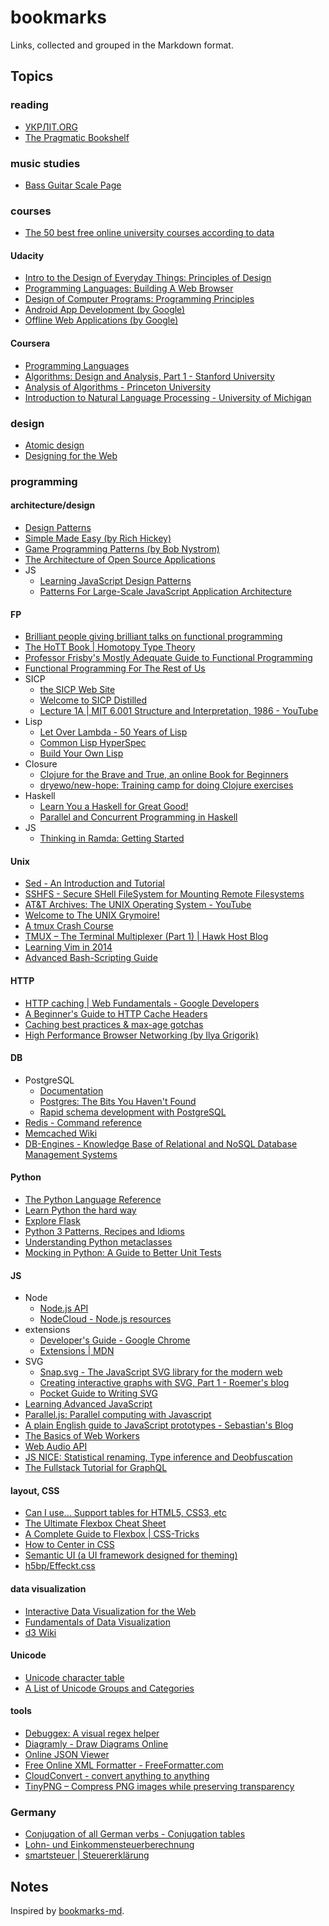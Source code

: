 # bookmarks

Links, collected and grouped in the Markdown format.

## Topics

### reading

* [УКРЛІТ.ORG](http://ukrlit.org)
* [The Pragmatic Bookshelf](https://pragprog.com/)

### music studies

* [Bass Guitar Scale Page](http://www.angelfire.com/id/bass)

### courses

* [The 50 best free online university courses according to data](https://medium.freecodecamp.org/the-data-dont-lie-here-are-the-50-best-free-online-university-courses-of-all-time-b2d9a64edfac)

#### Udacity

* [Intro to the Design of Everyday Things: Principles of Design](https://www.udacity.com/course/design101)
* [Programming Languages: Building A Web Browser](https://eu.udacity.com/course/programming-languages--cs262)
* [Design of Computer Programs: Programming Principles](https://eu.udacity.com/course/design-of-computer-programs--cs212)
* [Android App Development (by Google)](https://eu.udacity.com/course/new-android-fundamentals--ud851)
* [Offline Web Applications (by Google)](https://eu.udacity.com/course/offline-web-applications--ud899)

#### Coursera

* [Programming Languages](https://www.coursera.org/course/proglang)
* [Algorithms: Design and Analysis, Part 1 - Stanford University](https://www.coursera.org/course/algo)
* [Analysis of Algorithms - Princeton University](https://www.coursera.org/course/aofa)
* [Introduction to Natural Language Processing - University of Michigan](https://www.coursera.org/course/nlpintro)

### design

* [Atomic design](http://bradfrost.com/blog/post/atomic-web-design)
* [Designing for the Web](https://www.designingfortheweb.co.uk)

### programming

#### architecture/design

* [Design Patterns](http://sourcemaking.com/design_patterns)
* [Simple Made Easy (by Rich Hickey)](http://www.infoq.com/presentations/Simple-Made-Easy)
* [Game Programming Patterns (by Bob Nystrom)](https://gameprogrammingpatterns.com/contents.html)
* [The Architecture of Open Source Applications](http://aosabook.org/en/index.html)
* JS
  * [Learning JavaScript Design Patterns](http://addyosmani.com/resources/essentialjsdesignpatterns/book/#detailmvcmvp)
  * [Patterns For Large-Scale JavaScript Application Architecture](http://addyosmani.com/largescalejavascript)

#### FP

* [Brilliant people giving brilliant talks on functional programming](http://functionaltalks.org)
* [The HoTT Book | Homotopy Type Theory](http://homotopytypetheory.org/book)
* [Professor Frisby's Mostly Adequate Guide to Functional Programming](https://mostly-adequate.gitbooks.io/mostly-adequate-guide)
* [Functional Programming For The Rest of Us](http://www.defmacro.org/2006/06/19/fp.html)
* SICP
  * [the SICP Web Site](http://mitpress.mit.edu/sicp)
  * [Welcome to SICP Distilled](http://www.sicpdistilled.com)
  * [Lecture 1A | MIT 6.001 Structure and Interpretation, 1986 - YouTube](https://www.youtube.com/watch?v=2Op3QLzMgSY&list=PLB745DA2483BEE9C4)
* Lisp
  * [Let Over Lambda - 50 Years of Lisp](http://letoverlambda.com)
  * [Common Lisp HyperSpec](http://www.lispworks.com/documentation/HyperSpec/Front)
  * [Build Your Own Lisp](http://www.buildyourownlisp.com/contents)
* Closure
  * [Clojure for the Brave and True, an online Book for Beginners](http://www.braveclojure.com)
  * [dryewo/new-hope: Training camp for doing Clojure exercises](https://github.com/dryewo/new-hope)
* Haskell
  * [Learn You a Haskell for Great Good!](http://learnyouahaskell.com/chapters)
  * [Parallel and Concurrent Programming in Haskell](http://chimera.labs.oreilly.com/books/1230000000929/index.html)
* JS
  * [Thinking in Ramda: Getting Started](http://randycoulman.com/blog/2016/05/24/thinking-in-ramda-getting-started)

#### Unix

* [Sed - An Introduction and Tutorial](http://www.grymoire.com/Unix/Sed.html)
* [SSHFS - Secure SHell FileSystem for Mounting Remote Filesystems](http://www.tecmint.com/sshfs-secure-shell-filesystem-for-mounting-remote-linux-filesystems)
* [AT&T Archives: The UNIX Operating System - YouTube](https://www.youtube.com/watch?v=tc4ROCJYbm0)
* [Welcome to The UNIX Grymoire!](http://www.grymoire.com/Unix)
* [A tmux Crash Course](http://robots.thoughtbot.com/a-tmux-crash-course)
* [TMUX – The Terminal Multiplexer (Part 1) | Hawk Host Blog](http://blog.hawkhost.com/2010/06/28/tmux-the-terminal-multiplexer)
* [Learning Vim in 2014](http://benmccormick.org/learning-vim-in-2014)
* [Advanced Bash-Scripting Guide](http://tldp.org/LDP/abs/html)

#### HTTP

* [HTTP caching | Web Fundamentals - Google Developers](https://developers.google.com/web/fundamentals/performance/optimizing-content-efficiency/http-caching)
* [A Beginner's Guide to HTTP Cache Headers](http://www.mobify.com/blog/beginners-guide-to-http-cache-headers)
* [Caching best practices & max-age gotchas](https://jakearchibald.com/2016/caching-best-practices)
* [High Performance Browser Networking (by Ilya Grigorik)](https://hpbn.co/)

#### DB

* PostgreSQL
  * [Documentation](https://www.postgresql.org/docs/current/static)
  * [Postgres: The Bits You Haven't Found](https://postgres-bits.herokuapp.com)
  * [Rapid schema development with PostgreSQL](https://speakerdeck.com/andrewgodwin/rapid-schema-development-with-postgresql)
* [Redis - Command reference](https://redis.io/commands)
* [Memcached Wiki](https://code.google.com/p/memcached/wiki/NewStart)
* [DB-Engines - Knowledge Base of Relational and NoSQL Database Management Systems](http://db-engines.com/en)

#### Python

* [The Python Language Reference](https://docs.python.org/3/reference)
* [Learn Python the hard way](https://learnpythonthehardway.org/book)
* [Explore Flask](https://exploreflask.com/en/latest)
* [Python 3 Patterns, Recipes and Idioms](https://python-3-patterns-idioms-test.readthedocs.io/en/latest)
* [Understanding Python metaclasses](http://blog.ionelmc.ro/2015/02/09/understanding-python-metaclasses)
* [Mocking in Python: A Guide to Better Unit Tests](http://www.toptal.com/python/an-introduction-to-mocking-in-python)

#### JS

* Node
  * [Node.js API](https://nodejs.org/api)
  * [NodeCloud - Node.js resources](https://www.nodecloud.org)
* extensions
  * [Developer's Guide - Google Chrome](https://developer.chrome.com/extensions/devguide)
  * [Extensions | MDN](https://developer.mozilla.org/en/docs/Extensions)
* SVG
  * [Snap.svg - The JavaScript SVG library for the modern web](http://snapsvg.io)
  * [Creating interactive graphs with SVG, Part 1 - Roemer's blog](http://rvlasveld.github.io/blog/2013/07/02/creating-interactive-graphs-with-svg-part-1)
  * [Pocket Guide to Writing SVG](http://svgpocketguide.com/book)
* [Learning Advanced JavaScript](http://ejohn.org/apps/learn)
* [Parallel.js: Parallel computing with Javascript](http://adambom.github.com/parallel.js)
* [A plain English guide to JavaScript prototypes - Sebastian's Blog](http://sporto.github.com/blog/2013/02/22/a-plain-english-guide-to-javascript-prototypes)
* [The Basics of Web Workers](http://www.html5rocks.com/en/tutorials/workers/basics)
* [Web Audio API](http://chimera.labs.oreilly.com/books/1234000001552/index.html)
* [JS NICE: Statistical renaming, Type inference and Deobfuscation](http://www.jsnice.org)
* [The Fullstack Tutorial for GraphQL](https://www.howtographql.com)

#### layout, CSS

* [Can I use... Support tables for HTML5, CSS3, etc](http://caniuse.com)
* [The Ultimate Flexbox Cheat Sheet](http://www.sketchingwithcss.com/samplechapter/cheatsheet.html)
* [A Complete Guide to Flexbox | CSS-Tricks](http://css-tricks.com/snippets/css/a-guide-to-flexbox)
* [How to Center in CSS](http://howtocenterincss.com)
* [Semantic UI (a UI framework designed for theming)](https://semantic-ui.com)
* [h5bp/Effeckt.css](https://github.com/h5bp/Effeckt.css)

#### data visualization

* [Interactive Data Visualization for the Web](http://chimera.labs.oreilly.com/books/1230000000345/index.html)
* [Fundamentals of Data Visualization](http://serialmentor.com/dataviz)
* [d3 Wiki](https://github.com/mbostock/d3/wiki)

#### Unicode

* [Unicode character table](http://unicode-table.com/en)
* [A List of Unicode Groups and Categories](http://www.codetable.net/groups)

#### tools

* [Debuggex: A visual regex helper](http://www.debuggex.com)
* [Diagramly - Draw Diagrams Online](http://www.diagram.ly)
* [Online JSON Viewer](http://jsonviewer.stack.hu)
* [Free Online XML Formatter - FreeFormatter.com](http://www.freeformatter.com/xml-formatter.html#ad-output)
* [CloudConvert - convert anything to anything](https://cloudconvert.org)
* [TinyPNG – Compress PNG images while preserving transparency](http://tinypng.org)

### Germany

* [Conjugation of all German verbs - Conjugation tables](http://www.verbformen.com)
* [Lohn- und Einkommensteuerberechnung](http://www.parmentier.de/steuer/steuer.htm?wagetax.htm)
* [smartsteuer | Steuererklärung](https://www.smartsteuer.de/online)

## Notes

Inspired by [bookmarks-md](https://github.com/valera-rozuvan/bookmarks-md).
